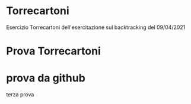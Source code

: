 # Torrecartoni
Esercizio Torrecartoni dell'esercitazione sul backtracking del 09/04/2021

# Prova Torrecartoni
# prova da github
terza prova